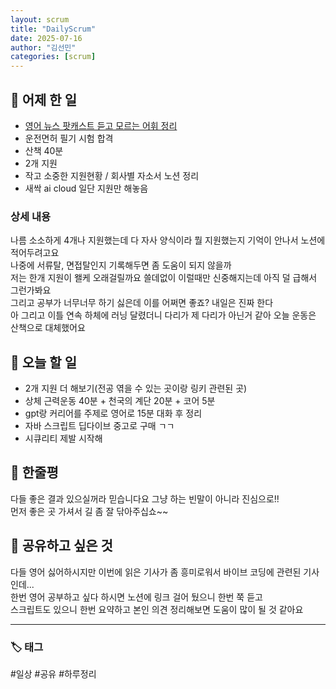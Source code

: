 ```yaml
---
layout: scrum
title: "DailyScrum"
date: 2025-07-16
author: "김선민"
categories: [scrum]
---
```


## 📝 어제 한 일


- [영어 뉴스 팟캐스트 듣고 모르는 어휘 정리](https://melodious-tailor-2a7.notion.site/250715-Anyone-can-use-AI-chatbots-to-vibe-code-Could-that-put-programmers-out-of-a-job-2319a96c76ba801d8b8de558607e2598?source=copy_link)
- 운전면허 필기 시험 합격
- 산책 40분
- 2개 지원 
- 작고 소중한 지원현황 / 회사별 자소서 노션 정리 
- 새싹 ai cloud 일단 지원만 해놓음 


### 상세 내용
나름 소소하게 4개나 지원했는데 다 자사 양식이라 뭘 지원했는지 기억이 안나서 노션에 적어두려고요   
나중에 서류탈, 면접탈인지 기록해두면 좀 도움이 되지 않을까    
저는 한개 지원이 왤케 오래걸릴까요 쓸데없이 이럴때만 신중해지는데 아직 덜 급해서 그런가봐요        
그리고 공부가 너무너무 하기 싫은데 이를 어쩌면 좋죠? 내일은 진짜 한다  
아 그리고 이틀 연속 하체에 러닝 달렸더니 다리가 제 다리가 아닌거 같아 오늘 운동은 산책으로 대체했어요    



## 🎯 오늘 할 일

- 2개 지원 더 해보기(전공 엮을 수 있는 곳이랑 링키 관련된 곳) 
- 상체 근력운동 40분 + 천국의 계단 20분 + 코어 5분 
- gpt랑 커리어를 주제로 영어로 15분 대화 후 정리 
- 자바 스크립트 딥다이브 중고로 구매 ㄱㄱ 
- 시큐리티 제발 시작해 



## 💭 한줄평
다들 좋은 결과 있으실꺼라 믿습니다요 그냥 하는 빈말이 아니라 진심으로!!      
먼저 좋은 곳 가셔서 길 좀 잘 닦아주십쇼~~    


## 🔗 공유하고 싶은 것
다들 영어 싫어하시지만 이번에 읽은 기사가 좀 흥미로워서 바이브 코딩에 관련된 기사인데...  
한번 영어 공부하고 싶다 하시면 노션에 링크 걸어 뒀으니 한번 쭉 듣고  
스크립트도 있으니 한번 요약하고 본인 의견 정리해보면 도움이 많이 될 것 같아요  
 


---

### 🏷️ 태그

#일상 #공유 #하루정리 

